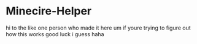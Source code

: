 # Minecire-Helper

hi to the like one person who made it here um if youre trying to figure out how this works good luck i guess haha
